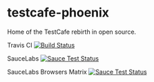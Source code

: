 # testcafe-phoenix
Home of the TestCafe rebirth in open source.

Travis CI
[![Build Status](https://magnum.travis-ci.com/AlexanderMoskovkin/testcafe-phoenix.svg?token=eqRwPdWsnGAWDKqofWcE)](https://magnum.travis-ci.com/AlexanderMoskovkin/testcafe-phoenix)

SauceLabs
[![Sauce Test Status](https://saucelabs.com/buildstatus/alexandermos)](https://saucelabs.com/u/alexandermos)

SauceLabs Browsers Matrix
[![Sauce Test Status](https://saucelabs.com/browser-matrix/alexandermos.svg)](https://saucelabs.com/u/alexandermos)
